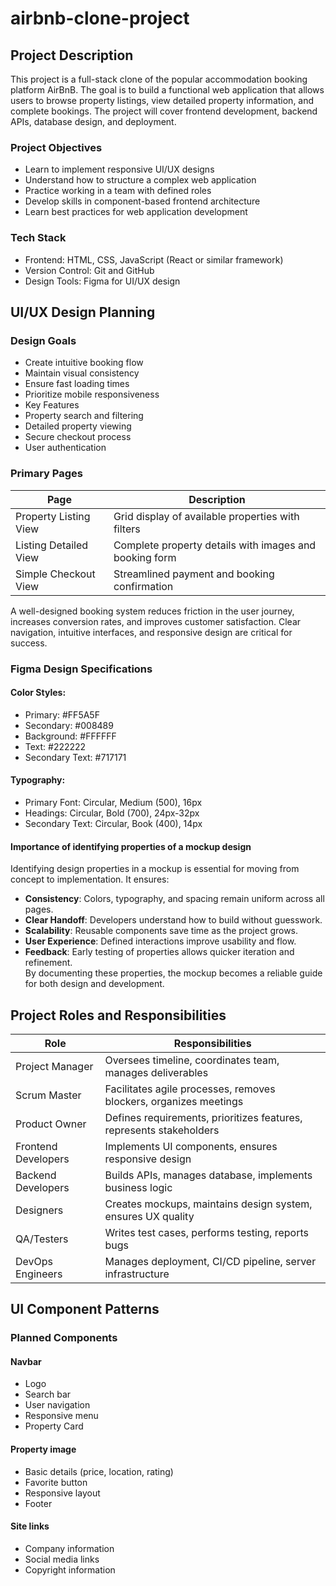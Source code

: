 # airbnb-clone-project


## Project Description
This project is a full-stack clone of the popular accommodation booking platform AirBnB. The goal is to build a functional web application that allows users to browse property listings, view detailed property information, and complete bookings. The project will cover frontend development, backend APIs, database design, and deployment.

### Project Objectives
- Learn to implement responsive UI/UX designs
- Understand how to structure a complex web application
- Practice working in a team with defined roles
- Develop skills in component-based frontend architecture
- Learn best practices for web application development

### Tech Stack
- Frontend: HTML, CSS, JavaScript (React or similar framework)
- Version Control: Git and GitHub
- Design Tools: Figma for UI/UX design



## UI/UX Design Planning

### Design Goals
- Create intuitive booking flow
- Maintain visual consistency
- Ensure fast loading times
- Prioritize mobile responsiveness
- Key Features
- Property search and filtering
- Detailed property viewing
- Secure checkout process
- User authentication

### Primary Pages
| Page                  | Description                                                    |
|------------------------|----------------------------------------------------------------|
| Property Listing View  | Grid display of available properties with filters              |
| Listing Detailed View  | Complete property details with images and booking form         |
| Simple Checkout View   | Streamlined payment and booking confirmation                   |

A well-designed booking system reduces friction in the user journey, increases conversion rates, and improves customer satisfaction. Clear navigation, intuitive interfaces, and responsive design are critical for success.

### Figma Design Specifications
#### Color Styles:
- Primary: #FF5A5F
- Secondary: #008489
- Background: #FFFFFF
- Text: #222222
- Secondary Text: #717171
  
#### Typography:
- Primary Font: Circular, Medium (500), 16px
- Headings: Circular, Bold (700), 24px-32px
- Secondary Text: Circular, Book (400), 14px

#### Importance of identifying properties of a mockup design
Identifying design properties in a mockup is essential for moving from concept to implementation. It ensures:
- **Consistency**: Colors, typography, and spacing remain uniform across all pages.  
- **Clear Handoff**: Developers understand how to build without guesswork.  
- **Scalability**: Reusable components save time as the project grows.  
- **User Experience**: Defined interactions improve usability and flow.  
- **Feedback**: Early testing of properties allows quicker iteration and refinement.  
By documenting these properties, the mockup becomes a reliable guide for both design and development.



## Project Roles and Responsibilities

| Role                | Responsibilities                                                   |
|----------------------|-------------------------------------------------------------------|
| Project Manager      | Oversees timeline, coordinates team, manages deliverables         |
| Scrum Master         | Facilitates agile processes, removes blockers, organizes meetings |
| Product Owner        | Defines requirements, prioritizes features, represents stakeholders |
| Frontend Developers  | Implements UI components, ensures responsive design              |
| Backend Developers   | Builds APIs, manages database, implements business logic         |
| Designers            | Creates mockups, maintains design system, ensures UX quality     |
| QA/Testers           | Writes test cases, performs testing, reports bugs                |
| DevOps Engineers     | Manages deployment, CI/CD pipeline, server infrastructure        |



## UI Component Patterns

### Planned Components
#### Navbar
- Logo
- Search bar
- User navigation
- Responsive menu
- Property Card
#### Property image
- Basic details (price, location, rating)
- Favorite button
- Responsive layout
- Footer
#### Site links
- Company information
- Social media links
- Copyright information


